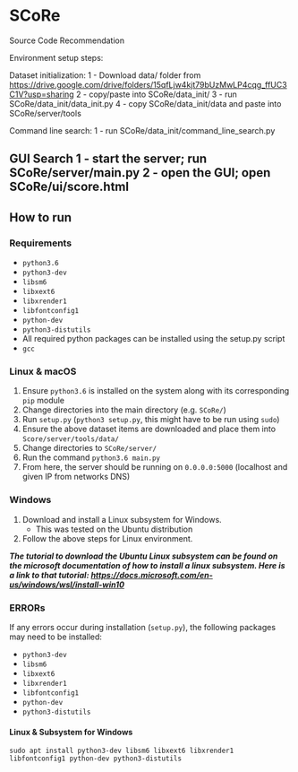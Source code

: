 # SCoRe
Source Code Recommendation

Environment setup steps:

Dataset initialization:
  1 - Download data/ folder from https://drive.google.com/drive/folders/15qfLjw4kjt79bUzMwLP4cqg_ffUC3C1V?usp=sharing
  2 - copy/paste into SCoRe/data_init/
  3 - run SCoRe/data_init/data_init.py
  4 - copy SCoRe/data_init/data and paste into SCoRe/server/tools
  
  
Command line search:
  1 - run SCoRe/data_init/command_line_search.py
  
GUI Search
  1 - start the server; run SCoRe/server/main.py
  2 - open the GUI; open SCoRe/ui/score.html
---

## How to run

### Requirements

- `python3.6`
- `python3-dev`
- `libsm6`
- `libxext6`
- `libxrender1`
- `libfontconfig1`
- `python-dev`
- `python3-distutils`
- All required python packages can be installed using the setup.py script
- `gcc`


### Linux & macOS

1. Ensure `python3.6` is installed on the system along with its corresponding `pip` module
2. Change directories into the main directory (e.g. `SCoRe/`)
3. Run `setup.py` (`python3 setup.py`, this might have to be run using `sudo`)
4. Ensure the above dataset items are downloaded and place them into `Score/server/tools/data/`
5. Change directories to `SCoRe/server/`
6. Run the command `python3.6 main.py`
7. From here, the server should be running on `0.0.0.0:5000` (localhost and given IP from networks DNS)

### Windows

1. Download and install a Linux subsystem for Windows.
    - This was tested on the Ubuntu distribution
2. Follow the above steps for Linux environment.

***The tutorial to download the Ubuntu Linux subsystem can be found on the microsoft documentation of how to install a linux subsystem. Here is a link to that tutorial: https://docs.microsoft.com/en-us/windows/wsl/install-win10***

### ERRORs

If any errors occur during installation (`setup.py`), the following packages may need to be installed:

- `python3-dev`
- `libsm6`
- `libxext6`
- `libxrender1`
- `libfontconfig1`
- `python-dev`
- `python3-distutils`

#### Linux & Subsystem for Windows

`sudo apt install python3-dev libsm6 libxext6 libxrender1 libfontconfig1 python-dev python3-distutils`
